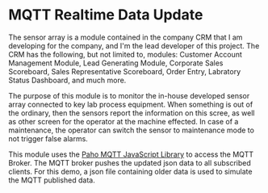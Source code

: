 # MQTT Realtime Data Update
The sensor array is a module contained in the company CRM that I am developing for the company, and I'm the lead
developer of this project. The CRM has the following, but not limited to, modules: Customer Account Management Module,
Lead Generating Module, Corporate Sales Scoreboard, Sales Representative Scoreboard, Order Entry, Labratory Status Dashboard,
and much more.

The purpose of this module is to monitor the in-house developed sensor array connected to key lab process equipment.
When something is out of the ordinary, then the sensors report the information on this scree, as well as other screen
for the operator at the machine effected. In case of a maintenance, the operator can switch the sensor to maintenance mode
to not trigger false alarms.

This module uses the [Paho MQTT JavaScript Library](http://www.eclipse.org/paho/clients/js/) to access the MQTT Broker.
The MQTT broker pushes the updated json data to all subscribed clients. For this demo, a json file containing older
data is used to simulate the MQTT published data.
